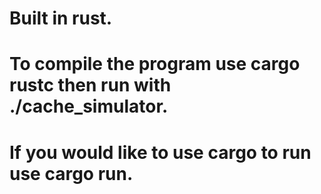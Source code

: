 # Built in rust.
# To compile the program use cargo rustc then run with ./cache_simulator.
# If you would like to use cargo to run use cargo run.
